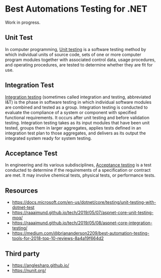 # Best Automations Testing for .NET

Work in progress.

## Unit Test
In computer programming, [Unit testing](https://en.wikipedia.org/wiki/Unit_testing) is a software testing method by which individual units of source code, sets of one or more computer program modules together with associated control data, usage procedures, and operating procedures, are tested to determine whether they are fit for use.

## Integration Test
[Integration testing](https://en.wikipedia.org/wiki/Integration_testing) (sometimes called integration and testing, abbreviated I&T) is the phase in software testing in which individual software modules are combined and tested as a group. Integration testing is conducted to evaluate the compliance of a system or component with specified functional requirements. It occurs after unit testing and before validation testing. Integration testing takes as its input modules that have been unit tested, groups them in larger aggregates, applies tests defined in an integration test plan to those aggregates, and delivers as its output the integrated system ready for system testing.

## Acceptance Test
In engineering and its various subdisciplines, [Acceptance testing](https://en.wikipedia.org/wiki/Acceptance_testing) is a test conducted to determine if the requirements of a specification or contract are met. It may involve chemical tests, physical tests, or performance tests. 

## Resources
- https://docs.microsoft.com/en-us/dotnet/core/testing/unit-testing-with-dotnet-test
- https://raaaimund.github.io/tech/2019/05/07/aspnet-core-unit-testing-moq/
- https://raaaimund.github.io/tech/2019/05/08/aspnet-core-integration-testing/
- https://medium.com/@briananderson2209/best-automation-testing-tools-for-2018-top-10-reviews-8a4a19f664d2

## Third party
- https://anglesharp.github.io/
- https://nunit.org/
